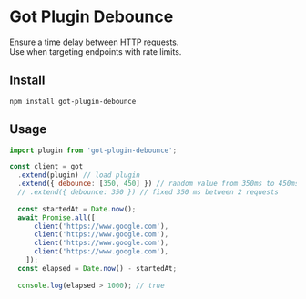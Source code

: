 # Got Plugin Debounce

Ensure a time delay between HTTP requests.  
Use when targeting endpoints with rate limits.

## Install

`npm install got-plugin-debounce`

## Usage

```js
import plugin from 'got-plugin-debounce';

const client = got
  .extend(plugin) // load plugin
  .extend({ debounce: [350, 450] }) // random value from 350ms to 450ms between 2 requests
  // .extend({ debounce: 350 }) // fixed 350 ms between 2 requests
  
  const startedAt = Date.now();
  await Promise.all([
      client('https://www.google.com'),
      client('https://www.google.com'),
      client('https://www.google.com'),
      client('https://www.google.com'),
    ]);
  const elapsed = Date.now() - startedAt;
  
  console.log(elapsed > 1000); // true
```
